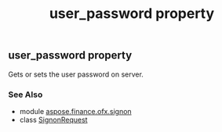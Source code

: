 ﻿---
title: user_password property
second_title: Aspose.Finance for Python via .NET API References
description: 
type: docs
weight: 210
url: /python-net/aspose.finance.ofx.signon/signonrequest/user_password/
is_root: false
---

## user_password property


Gets or sets the user password on server.

### See Also
* module [aspose.finance.ofx.signon](../../)
* class [SignonRequest](/finance/python-net/aspose.finance.ofx.signon/signonrequest)
